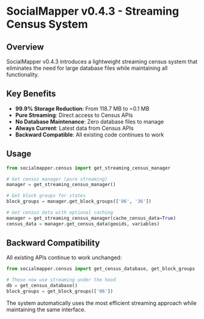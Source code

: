 # SocialMapper v0.4.3 - Streaming Census System

## Overview

SocialMapper v0.4.3 introduces a lightweight streaming census system that eliminates the need for large database files while maintaining all functionality.

## Key Benefits

- **99.9% Storage Reduction**: From 118.7 MB to ~0.1 MB
- **Pure Streaming**: Direct access to Census APIs
- **No Database Maintenance**: Zero database files to manage
- **Always Current**: Latest data from Census APIs
- **Backward Compatible**: All existing code continues to work

## Usage

```python
from socialmapper.census import get_streaming_census_manager

# Get census manager (pure streaming)
manager = get_streaming_census_manager()

# Get block groups for states
block_groups = manager.get_block_groups(['06', '36'])

# Get census data with optional caching
manager = get_streaming_census_manager(cache_census_data=True)
census_data = manager.get_census_data(geoids, variables)
```

## Backward Compatibility

All existing APIs continue to work unchanged:

```python
from socialmapper.census import get_census_database, get_block_groups

# These now use streaming under the hood
db = get_census_database()
block_groups = get_block_groups(['06'])
```

The system automatically uses the most efficient streaming approach while maintaining the same interface.
